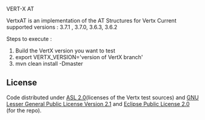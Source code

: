 VERT-X AT

VertxAT is an implementation of the AT Structures for Vertx
Current supported versions : 3.7.1 , 3.7.0, 3.6.3, 3.6.2


Steps to execute :

1. Build the VertX version you want to test
2. export VERTX_VERSION='version of VertX branch'
3. mvn clean install -Dmaster

## License

Code distributed under [ASL 2.0](LICENSE.TXT)(licenses of the Vertx test sources) and [GNU Lesser General Public License Version 2.1](http://www.gnu.org/licenses/lgpl-2.1-standalone.html) and [Eclipse Public License 2.0](http://www.eclipse.org/legal/epl-2.0) (for the repo).
